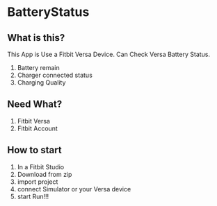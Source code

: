 # BatteryStatus

## What is this?
This App is Use a Fitbit Versa Device.
Can Check Versa Battery Status.
1. Battery remain
2. Charger connected status
3. Charging Quality

## Need What?
1. Fitbit Versa
2. Fitbit Account

## How to start
1. In a Fitbit Studio
2. Download from zip
3. import project
4. connect Simulator or your Versa device
5. start Run!!!

